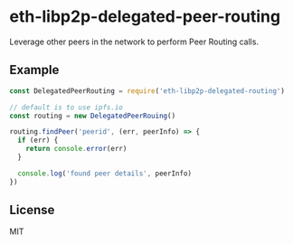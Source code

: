 # eth-libp2p-delegated-peer-routing
Leverage other peers in the network to perform Peer Routing calls.


## Example

```js
const DelegatedPeerRouting = require('eth-libp2p-delegated-routing')

// default is to use ipfs.io
const routing = new DelegatedPeerRouing()

routing.findPeer('peerid', (err, peerInfo) => {
  if (err) {
    return console.error(err)
  }

  console.log('found peer details', peerInfo)
})
```

## License

MIT
